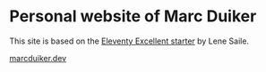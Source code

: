 # Personal website of Marc Duiker 

This site is based on the [Eleventy Excellent starter](https://github.com/madrilene/eleventy-excellent) by Lene Saile.

[marcduiker.dev](https://marcduiker.dev)
